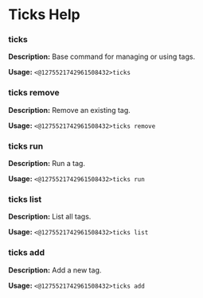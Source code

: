 # Ticks Help

### ticks

**Description:** Base command for managing or using tags.

**Usage:** `<@1275521742961508432>ticks`

### ticks remove

**Description:** Remove an existing tag.

**Usage:** `<@1275521742961508432>ticks remove`

### ticks run

**Description:** Run a tag.

**Usage:** `<@1275521742961508432>ticks run`

### ticks list

**Description:** List all tags.

**Usage:** `<@1275521742961508432>ticks list`

### ticks add

**Description:** Add a new tag.

**Usage:** `<@1275521742961508432>ticks add`

